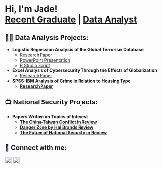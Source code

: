 <h1>Hi, I'm Jade! <br/><a href="https://github.com/jadegoodwin/">Recent Graduate</a> | <a href="www.linkedin.com/in/jade-goodwin-9a3152254/">Data Analyst</a>

<h2>👨‍💻 Data Analysis Projects:</h2>

- <b>Logistic Regression Analysis of the Global Terrorism Database</b>
  - [Research Paper](https://github.com/joshmadakor1/Algorithms-Practice)
  - [PowerPoint Presentation](https://github.com/joshmadakor1/Algorithms-Practice)
  - [R Studio Script](https://github.com/joshmadakor1/Algorithms-Practice)
- <b>Excel Analysis of Cybersecurity Through the Effects of Globalization</b>
  - [Research Paper](https://github.com/joshmadakor1/4chan-Image-Analysis-Middleware-C964) <b>
- <b>SPSS-IBM Analysis of Crime in Relation to Housing Type</b>
  - [Research Paper](https://github.com/joshmadakor1/Sentinel-Lab)

<h2>📺 National Security Projects:</h2>

- <b>Papers Written on Topics of Interest</b>
  - [The China-Taiwan Conflict in Review](https://www.youtube.com/watch?v=a83ASGn_V_s)
  - [Danger Zone by Hal Brands Review](https://www.youtube.com/watch?v=uHy3oM7NnoU)
  - [The Future of National Security in Review](https://www.youtube.com/watch?v=N-L9hklSlNk)

<h2> 🤳 Connect with me:</h2>


[<img align="left" alt="JoshMadakor | LinkedIn" width="22px" src="https://cdn.jsdelivr.net/npm/simple-icons@v3/icons/linkedin.svg" />][linkedin]
[<img align="left" alt="JoshMadakor | Instagram" width="22px" src="https://cdn.jsdelivr.net/npm/simple-icons@v3/icons/instagram.svg" />][instagram]

[instagram]: https://www.instagram.com/jadeegoodwin/
[linkedin]: https://linkedin.com/in/jade-goodwin-9a3152254

<!--
**joshmadakor1/joshmadakor1** is a ✨ _special_ ✨ repository because its `README.md` (this file) appears on your GitHub profile.

- 🔭 I’m currently working on the CompTIA Security+ 701 certification
- 🌱 I’m currently advancing my SQL programming skills
- 👯 I am a recent graduate from the University of Florida with a B.A. as well as two certifications and am in pursuit of an entry-level job in data analysis or intelligence analysis
- 🤔 I’m planning on beginning graduate school in the next 2 years
- 💬 Ask me about national security and government intelligence (I am currently reading the Puzzle Palace by James Bramford)
- 📫 I would love to collaborate on analytical projects that would help me advance my skills in data analysis and SQL
- 😄 Pronouns: she/her
- ⚡ Fun fact: I am fluent in Spanish and I learned how to sail when I was 8 years old
-->

